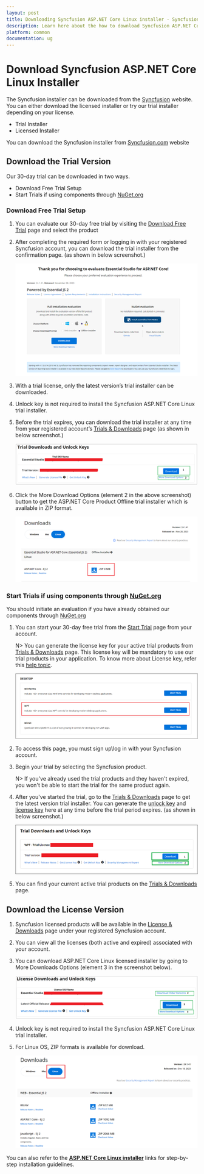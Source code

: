 ```yaml
---
layout: post
title: Downloading Syncfusion ASP.NET Core Linux installer - Syncfusion
description: Learn here about the how to download Syncfusion ASP.NET Core Linux installer from our syncfusion website with license.
platform: common
documentation: ug
--- 
```


# Download Syncfusion ASP.NET Core Linux Installer

The Syncfusion installer can be downloaded from the [Syncfusion](https://www.syncfusion.com/) website. You can either download the licensed installer or try our trial installer depending on your license.

   -	Trial Installer
   -	Licensed Installer

You can download the Syncfusion installer from [Syncfusion.com](https://www.syncfusion.com/) website 

## Download the Trial Version

Our 30-day trial can be downloaded in two ways.

* Download Free Trial Setup
* Start Trials if using components through [NuGet.org](https://www.nuget.org/packages?q=syncfusion)


### Download Free Trial Setup

1. You can evaluate our 30-day free trial by visiting the [Download Free Trial](https://www.syncfusion.com/downloads) page and select the product
2. After completing the required form or logging in with your registered Syncfusion account, you can download the trial installer from the confirmation page. (as shown in below screenshot.)

   ![Trial and downloads of Syncfusion ASP.NET Core](images/trial-confirmation.png)
   
3. With a trial license, only the latest version’s trial installer can be downloaded.
4. Unlock key is not required to install the Syncfusion ASP.NET Core Linux trial installer.
5. Before the trial expires, you can download the trial installer at any time from your registered account’s [Trials & Downloads](https://www.syncfusion.com/account/manage-trials/downloads) page (as shown in below screenshot.)
 
   ![Trial and downloads of Syncfusion ASP.NET Core](images/trial-download.png)

6. Click the More Download Options (element 2 in the above screenshot) button to get the ASP.NET Core Product Offline trial installer which is available in ZIP format.

   ![License and downloads of Syncfusion ASP.NET Core](images/start-trial-download-offline-installer.png)

### Start Trials if using components through [NuGet.org](https://www.nuget.org/packages?q=syncfusion)

You should initiate an evaluation if you have already obtained our components through [NuGet.org](https://www.nuget.org/packages?q=syncfusion)

1. You can start your 30-day free trial from the [Start Trial](https://www.syncfusion.com/account/manage-trials/start-trials) page from your account.

   N> You can generate the license key for your active trial products from [Trials & Downloads](https://www.syncfusion.com/account/manage-trials/downloads) page. This license key will be mandatory to use our trial products in your application. To know more about License key, refer this [help topic](https://help.syncfusion.com/common/essential-studio/licensing/overview).
	
    ![Trial and downloads of Syncfusion ASP.NET Core](images/start-trial-download.png)
   
2. To access this page, you must sign up\log in with your Syncfusion account.
3. Begin your trial by selecting the Syncfusion product. 

   N> If you've already used the trial products and they haven't expired, you won't be able to start the trial for the same product again.

4. After you've started the trial, go to the [Trials & Downloads](https://www.syncfusion.com/account/manage-trials/downloads) page to get the latest version trial installer. You can generate the [unlock key](https://www.syncfusion.com/kb/8069/how-to-generate-unlock-key-for-essentials-studio-products) and [license key](https://help.syncfusion.com/common/essential-studio/licensing/how-to-generate) here at any time before the trial period expires. (as shown in below screenshot.)

   ![License and downloads of Syncfusion ASP.NET Core](images/start-trial-download-installer.png)

5. You can find your current active trial products on the [Trials & Downloads](https://www.syncfusion.com/account/manage-trials/downloads) page.
   

## Download the License Version

1. Syncfusion licensed products will be available in the [License & Downloads](https://www.syncfusion.com/account/downloads) page under your registered Syncfusion account.
2. You can view all the licenses (both active and expired) associated with your account.
3. You can download ASP.NET Core Linux licensed installer by going to More Downloads Options (element 3 in the screenshot below).

   ![License and downloads of Syncfusion ASP.NET Core](images/license-download.png)
   
4. Unlock key is not required to install the Syncfusion ASP.NET Core Linux trial installer.   
5. For Linux OS, ZIP formats is available for download.
   
   ![License and downloads of Syncfusion ASP.NET Core](images/Linux_Download.PNG)

You can also refer to the [**ASP.NET Core Linux installer**](https://help.syncfusion.com/common/essential-studio/installation/linux-installer/how-to-install) links for step-by-step installation guidelines.	
